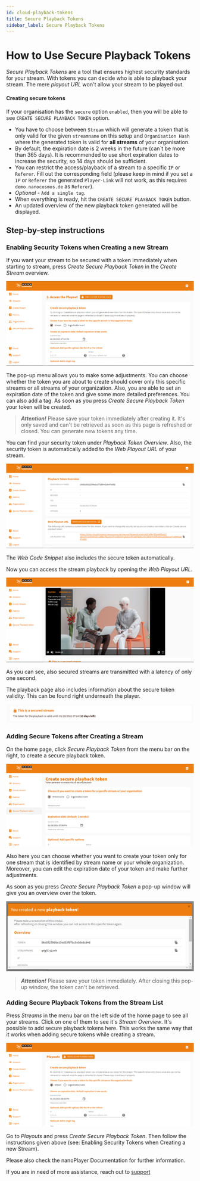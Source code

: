 ```yaml
---
id: cloud-playback-tokens
title: Secure Playback Tokens
sidebar_label: Secure Playback Tokens
---
```


# How to Use Secure Playback Tokens

*Secure Playback Tokens* are a tool that ensures highest security standards for your stream. With tokens you can decide who is able to playback your stream. The mere *playout URL* won't allow your stream to be played out.

#### **Creating secure tokens**

If your organisation has the `secure` option `enabled`, then you will be able to see `CREATE SECURE PLAYBACK TOKEN` option.

- You have to choose between `Stream` which will generate a token that is only valid for the given `streamname` on this setup and `Organisation Hash` where the generated token is valid for **all streams** of your organisation. 
- By default, the expiration date is 2 weeks in the future (can´t be more than 365 days). It is recommended to use short expiration dates to increase the security, so 14 days should be sufficient.
- You can restrict the access/playback of a stream to a specific `IP` or `Referer`. Fill out the corresponding field (please keep in mind if you set a `IP` or `Referer` the generated `Player-Link` will not work, as this requires `demo.nanocosmos.de` as `Referer`).
- *Optional* - `Add a single tag`.
- When everything is ready, hit the `CREATE SECURE PLAYBACK TOKEN` button.
- An updated overview of the new playback token generated will be displayed.

## Step-by-step instructions

### Enabling Security Tokens when Creating a new Stream

If you want your stream to be secured with a token immediately when starting to stream, press *Create Secure Playback Token* in the *Create Stream* overview.

![create-spb-token](assets/create-spb-token.png)

The pop-up menu allows you to make some adjustments. You can choose whether the token you are about to create should cover only this specific streams or all streams of your organization. Also, you are able to set an expiration date of the token and give some more detailed preferences. You can also add a tag. As soon as you press *Create Secure Playback Token* your token will be created.

> ***Attention!***  Please save your token immediately after creating it. It's only saved and can't be retrieved as soon as this page is refreshed or closed. You can generate new tokens any time.

You can find your security token under *Playback Token Overview*. Also, the security token is automatically added to the *Web Playout URL* of your stream.

![spb-token-overview](assets/spb-token-overview.png)

The *Web Code Snippet* also includes the secure token automatically.

Now you can access the stream playback by opening the *Web Playout URL*.

![spbt-playout](assets/spbt-playback.png)

As you can see, also secured streams are transmitted with a latency of only one second.

The playback page also includes information about the secure token validity. This can be found right underneath the player.

![secured-stream](assets/secured-stream.png)

### Adding Secure Tokens after Creating a Stream

On the home page, click *Secure Playback Token* from the menu bar on the right, to create a secure playback token.

![spbt-menu](assets/spbt-menu.png)

Also here you can choose whether you want to create your token only for one stream that is identified by stream name or your whole organization. Moreover, you can edit the expiration date of your token and make further adjustments.

As soon as you press *Create Secure Playback Token* a pop-up window will give you an overview over the token.

![spbt-popup](assets/spbt-popup.png)

> ***Attention!*** Please save your token immediately. After closing this pop-up window, the token can't be retrieved.

### Adding Secure Playback Tokens from the Stream List

Press *Streams* in the menu bar on the left side of the home page to see all your streams. Click on one of them to see it's *Stream Overview*. It's possible to add secure playback tokens here. This works the same way that it works when adding secure tokens while creating a stream. 

![spbt-stream-overview](assets/spbt-stream-overview.png)

Go to *Playouts* and press *Create Secure Playback Token*. Then follow the instructions given above (see: Enabling Security Tokens when Creating a new Stream).

Please also check the nanoPlayer Documentation for further information.

If you are in need of more assistance, reach out to [support](https://www.nanocosmos.de/support)
